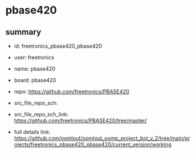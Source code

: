 # pbase420
 
## summary 
* id: freetronics_pbase420_pbase420
* user: freetronics
* name: pbase420
* board: pbase420
* repo: https://github.com/freetronics/PBASE420



* src_file_repo_sch: 
* src_file_repo_sch_link: https://github.com/freetronics/PBASE420/tree/master/
* full details link: https://github.com/oomlout/oomlout_oomp_project_bot_v_2/tree/main/projects/freetronics_pbase420_pbase420/current_version/working  






